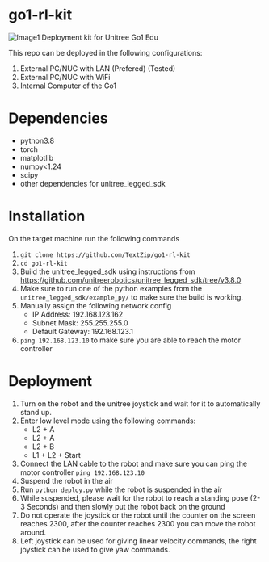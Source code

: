 # go1-rl-kit
![Image1](/cover.png)
Deployment kit for Unitree Go1 Edu 

This repo can be deployed in the following configurations:
1. External PC/NUC with LAN (Prefered) (Tested)
2. External PC/NUC with WiFi 
3. Internal Computer of the Go1 

# Dependencies 
- python3.8
- torch
- matplotlib
- numpy<1.24
- scipy
- other dependencies for unitree_legged_sdk

# Installation 
On the target machine run the following commands
1. `git clone https://github.com/TextZip/go1-rl-kit`  
2. `cd go1-rl-kit`
3. Build the unitree_legged_sdk using instructions from https://github.com/unitreerobotics/unitree_legged_sdk/tree/v3.8.0
4. Make sure to run one of the python examples from the `unitree_legged_sdk/example_py/` to make sure the build is working. 
5. Manually assign the following network config
    - IP Address: 192.168.123.162
    - Subnet Mask: 255.255.255.0
    - Default Gateway: 192.168.123.1
6. `ping 192.168.123.10` to make sure you are able to reach the motor controller

# Deployment
1. Turn on the robot and the unitree joystick and wait for it to automatically stand up.
2. Enter low level mode using the following commands:
    - L2 + A
    - L2 + A
    - L2 + B
    - L1 + L2 + Start
3. Connect the LAN cable to the robot and make sure you can ping the motor controller `ping 192.168.123.10` 
4. Suspend the robot in the air 
5. Run `python deploy.py` while the robot is suspended in the air
2. While suspended, please wait for the robot to reach a standing pose (2-3 Seconds) and then slowly put the robot back on the ground
3. Do not operate the joystick or the robot until the counter on the screen reaches 2300, after the counter reaches 2300 you can move the robot around. 
4. Left joystick can be used for giving linear velocity commands, the right joystick can be used to give yaw commands.


